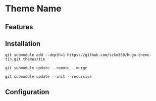 # Theme Name

## Features

## Installation

```
git submodule add --depth=1 https://github.com/szkm330/hugo-theme-tin.git themes/tin

git submodule update --remote --merge

git submodule update --init --recursive
```

## Configuration
